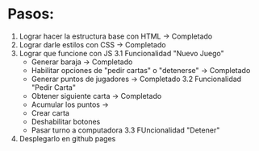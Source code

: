# Pasos: 
1. Lograr hacer la estructura base con HTML -> Completado
2. Lograr darle estilos con CSS -> Completado
3. Lograr que funcione con JS
  3.1 Funcionalidad "Nuevo Juego"
    - Generar baraja -> Completado
    - Habilitar opciones de "pedir cartas" o "detenerse" -> Completado
    - Generar puntos de jugadores -> Completado
  3.2 Funcionalidad "Pedir Carta"
    - Obtener siguiente carta -> Completado
    - Acumular los puntos -> 
    - Crear carta 
    - Deshabilitar botones
    - Pasar turno a computadora
  3.3 FUncionalidad "Detener"
4. Desplegarlo en github pages
